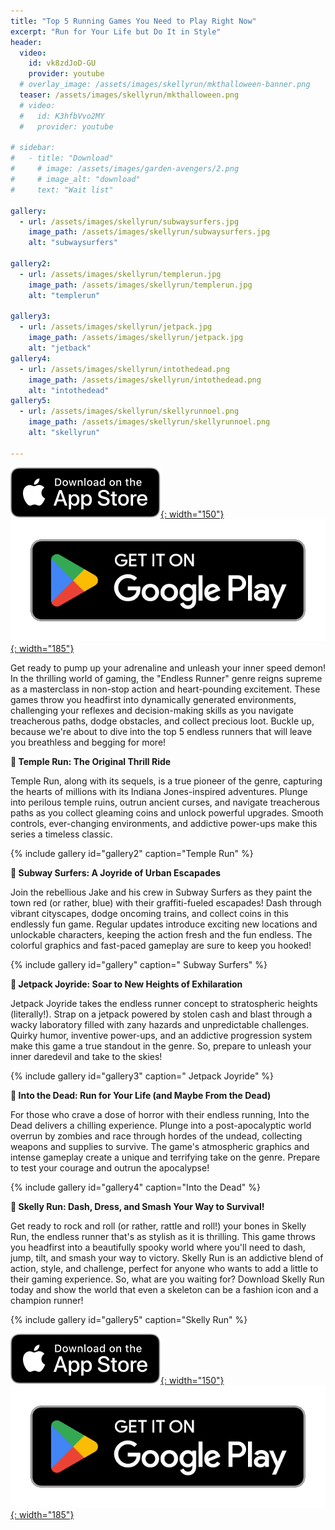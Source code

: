 ```yaml
---
title: "Top 5 Running Games You Need to Play Right Now"
excerpt: "Run for Your Life but Do It in Style"
header:
  video:
    id: vk8zdJoD-GU
    provider: youtube
  # overlay_image: /assets/images/skellyrun/mkthalloween-banner.png
  teaser: /assets/images/skellyrun/mkthalloween.png
  # video:
  #   id: K3hfbVvo2MY
  #   provider: youtube

# sidebar:
#   - title: "Download"
#     # image: /assets/images/garden-avengers/2.png
#     # image_alt: "download"
#     text: "Wait list"

gallery:
  - url: /assets/images/skellyrun/subwaysurfers.jpg
    image_path: /assets/images/skellyrun/subwaysurfers.jpg
    alt: "subwaysurfers"

gallery2:
  - url: /assets/images/skellyrun/templerun.jpg
    image_path: /assets/images/skellyrun/templerun.jpg
    alt: "templerun"

gallery3:
  - url: /assets/images/skellyrun/jetpack.jpg
    image_path: /assets/images/skellyrun/jetpack.jpg
    alt: "jetback"
gallery4:
  - url: /assets/images/skellyrun/intothedead.png
    image_path: /assets/images/skellyrun/intothedead.png
    alt: "intothedead"
gallery5:
  - url: /assets/images/skellyrun/skellyrunnoel.png
    image_path: /assets/images/skellyrun/skellyrunnoel.png
    alt: "skellyrun"

---
```

[![AppStore](/assets/images/appstore-badge-black.svg){: width="150"}](https://apps.apple.com/us/app/skelly-run/id6467491691) 
[![PlayStore](/assets/images/google-play-badge.png){: width="185"}](https://play.google.com/store/apps/details?id=com.HippoPenny.SkellyRun)


Get ready to pump up your adrenaline and unleash your inner speed demon! In the thrilling world of gaming, the "Endless Runner" genre reigns supreme as a masterclass in non-stop action and heart-pounding excitement. These games throw you headfirst into dynamically generated environments, challenging your reflexes and decision-making skills as you navigate treacherous paths, dodge obstacles, and collect precious loot. Buckle up, because we're about to dive into the top 5 endless runners that will leave you breathless and begging for more!


**🏃 Temple Run: The Original Thrill Ride** 

Temple Run, along with its sequels, is a true pioneer of the genre, capturing the hearts of millions with its Indiana Jones-inspired adventures. Plunge into perilous temple ruins, outrun ancient curses, and navigate treacherous paths as you collect gleaming coins and unlock powerful upgrades. Smooth controls, ever-changing environments, and addictive power-ups make this series a timeless classic.

{% include gallery id="gallery2" caption="Temple Run" %}

**🏃 Subway Surfers: A Joyride of Urban Escapades** 

Join the rebellious Jake and his crew in Subway Surfers as they paint the town red (or rather, blue) with their graffiti-fueled escapades! Dash through vibrant cityscapes, dodge oncoming trains, and collect coins in this endlessly fun game. Regular updates introduce exciting new locations and unlockable characters, keeping the action fresh and the fun endless. The colorful graphics and fast-paced gameplay are sure to keep you hooked!

{% include gallery id="gallery" caption=" Subway Surfers" %}

**🏃 Jetpack Joyride: Soar to New Heights of Exhilaration** 

Jetpack Joyride takes the endless runner concept to stratospheric heights (literally!). Strap on a jetpack powered by stolen cash and blast through a wacky laboratory filled with zany hazards and unpredictable challenges. Quirky humor, inventive power-ups, and an addictive progression system make this game a true standout in the genre. So, prepare to unleash your inner daredevil and take to the skies!

{% include gallery id="gallery3" caption=" Jetpack Joyride" %}

**🏃 Into the Dead: Run for Your Life (and Maybe From the Dead)** 

For those who crave a dose of horror with their endless running, Into the Dead delivers a chilling experience. Plunge into a post-apocalyptic world overrun by zombies and race through hordes of the undead, collecting weapons and supplies to survive. The game's atmospheric graphics and intense gameplay create a unique and terrifying take on the genre. Prepare to test your courage and outrun the apocalypse!

{% include gallery id="gallery4" caption="Into the Dead" %}

**🏃 Skelly Run: Dash, Dress, and Smash Your Way to Survival!** 

Get ready to rock and roll (or rather, rattle and roll!) your bones in Skelly Run, the endless runner that's as stylish as it is thrilling. This game throws you headfirst into a beautifully spooky world where you'll need to dash, jump, tilt, and smash your way to victory.
Skelly Run is an addictive blend of action, style, and challenge, perfect for anyone who wants to add a little  to their gaming experience. So, what are you waiting for? Download Skelly Run today and show the world that even a skeleton can be a fashion icon and a champion runner!

{% include gallery id="gallery5" caption="Skelly Run" %}

[![AppStore](/assets/images/appstore-badge-black.svg){: width="150"}](https://apps.apple.com/us/app/skelly-run/id6467491691) 
[![PlayStore](/assets/images/google-play-badge.png){: width="185"}](https://play.google.com/store/apps/details?id=com.HippoPenny.SkellyRun)



